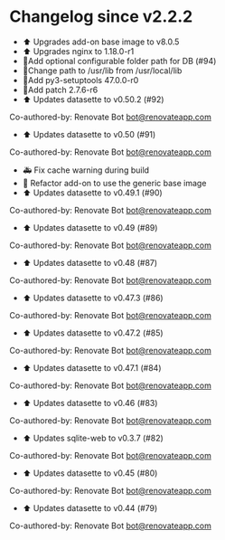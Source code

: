 # Changelog since v2.2.2
- ⬆ Upgrades add-on base image to v8.0.5 
- ⬆ Upgrades nginx to 1.18.0-r1 
- 🔨Add optional configurable folder path for DB (#94) 
- 🔨Change path to /usr/lib from /usr/local/lib 
- 🔨Add py3-setuptools 47.0.0-r0 
- 🔨Add patch 2.7.6-r6 
- ⬆ Updates datasette to v0.50.2 (#92)

Co-authored-by: Renovate Bot <bot@renovateapp.com> 
- ⬆ Updates datasette to v0.50 (#91)

Co-authored-by: Renovate Bot <bot@renovateapp.com> 
- 🚑 Fix cache warning during build 
- 🔨 Refactor add-on to use the generic base image 
- ⬆ Updates datasette to v0.49.1 (#90)

Co-authored-by: Renovate Bot <bot@renovateapp.com> 
- ⬆ Updates datasette to v0.49 (#89)

Co-authored-by: Renovate Bot <bot@renovateapp.com> 
- ⬆ Updates datasette to v0.48 (#87)

Co-authored-by: Renovate Bot <bot@renovateapp.com> 
- ⬆ Updates datasette to v0.47.3 (#86)

Co-authored-by: Renovate Bot <bot@renovateapp.com> 
- ⬆ Updates datasette to v0.47.2 (#85)

Co-authored-by: Renovate Bot <bot@renovateapp.com> 
- ⬆ Updates datasette to v0.47.1 (#84)

Co-authored-by: Renovate Bot <bot@renovateapp.com> 
- ⬆ Updates datasette to v0.46 (#83)

Co-authored-by: Renovate Bot <bot@renovateapp.com> 
- ⬆ Updates sqlite-web to v0.3.7 (#82)

Co-authored-by: Renovate Bot <bot@renovateapp.com> 
- ⬆ Updates datasette to v0.45 (#80)

Co-authored-by: Renovate Bot <bot@renovateapp.com> 
- ⬆ Updates datasette to v0.44 (#79)

Co-authored-by: Renovate Bot <bot@renovateapp.com> 
